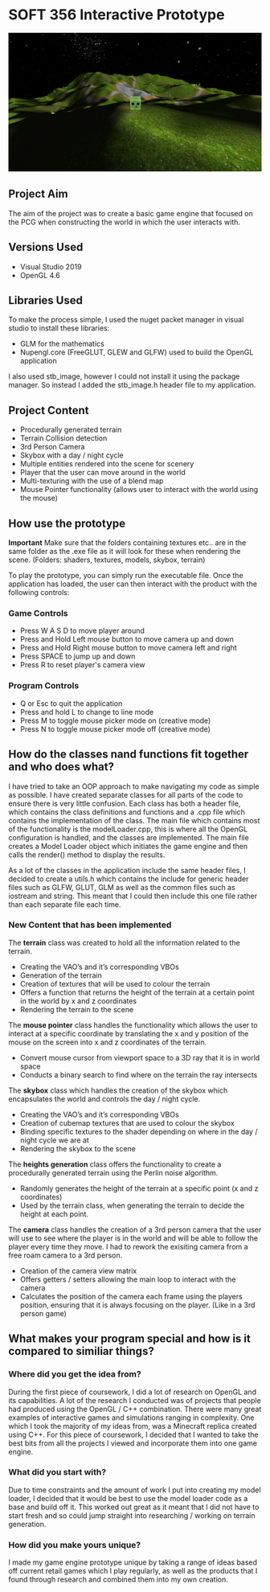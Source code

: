 # SOFT 356 Interactive Prototype

![alt text](https://github.com/ChrisGilchrist/SOFT-356-Procedural-Terrain/blob/master/SOFT-356%20Coursework%202/textures/Capture.PNG)

## Project Aim
The aim of the project was to create a basic game engine that focused on the PCG when constructing the world in which the 
user interacts with.

## Versions Used
- Visual Studio 2019
- OpenGL 4.6

## Libraries Used
To make the process simple, I used the nuget packet manager in visual studio to install these libraries:
-	GLM for the mathematics 
-	Nupengl.core (FreeGLUT, GLEW and GLFW) used to build the OpenGL application

I also used stb_image, however I could not install it using the package manager. So instead I added the stb_image.h header file to my application.

## Project Content
-	Procedurally generated terrain
-	Terrain Collision detection
-	3rd Person Camera
-	Skybox with a day / night cycle
-	Multiple entities rendered into the scene for scenery
-	Player that the user can move around in the world
-	Multi-texturing with the use of a blend map
-	Mouse Pointer functionality (allows user to interact with the world using the mouse)

## How use the prototype

**Important** Make sure that the folders containing textures etc.. are in the same folder as the .exe file as it will look for these when rendering the scene. (Folders: shaders, textures, models, skybox, terrain)

To play the prototype, you can simply run the executable file. Once the application has loaded, 
the user can then interact with the product with the following controls:

### Game Controls
- Press W A S D to move player around
-	Press and Hold Left mouse button to move camera up and down
-	Press and Hold Right mouse button to move camera left and right
-	Press SPACE to jump up and down
-	Press R to reset player's camera view

### Program Controls
-	Q or Esc to quit the application
-	Press and hold L to change to line mode
-	Press M to toggle mouse picker mode on (creative mode)
-	Press N to toggle mouse picker mode off (creative mode)

## How do the classes nand functions fit together and who does what?
I have tried to take an OOP approach to make navigating my code as simple as possible. I have created separate classes for all parts of the code to ensure there is very little confusion. Each class has both a header file, which contains the class definitions and functions and a .cpp file which contains the implementation of the class. The main file which contains most of the functionality is the modelLoader.cpp,
this is where all the OpenGL configuration is handled, and the classes are implemented. The main file creates a Model Loader object which initiates the game engine and then calls the render() method to display the results.

As a lot of the classes in the application include the same header files, I decided to create a utils.h which contains the include for generic header files such as GLFW, GLUT, GLM as well as the common files such as iostream and string. This meant that I could then include this one file rather than each separate file each time. 

### New Content that has been implemented
The **terrain** class was created to hold all the information related to the terrain. 
-	Creating the VAO’s and it’s corresponding VBOs 
-	Generation of the terrain 
-	Creation of textures that will be used to colour the terrain
-	Offers a function that returns the height of the terrain at a certain point in the world by x and z coordinates
-	Rendering the terrain to the scene

The **mouse pointer** class handles the functionality which allows the user to interact at a specific coordinate by translating the x and y position of the mouse on the screen into x and z coordinates of the terrain. 
-	Convert mouse cursor from viewport space to a 3D ray that it is in world space
-	Conducts a binary search to find where on the terrain the ray intersects

The **skybox** class which handles the creation of the skybox which encapsulates the world and controls the day / night cycle.
-	Creating the VAO’s and it’s corresponding VBOs
-	Creation of cubemap textures that are used to colour the skybox
-	Binding specific textures to the shader depending on where in the day / night cycle we are at 
-	Rendering the skybox to the scene

The **heights generation** class offers the functionality to create a procedurally generated terrain using the Perlin noise algorithm.
-	Randomly generates the height of the terrain at a specific point (x and z coordinates)
-	Used by the terrain class, when generating the terrain to decide the height at each point. 

The **camera** class handles the creation of a 3rd person camera that the user will use to see where the player is in the world and will be able to follow the player every time they move. I had to rework the exisiting camera from a free roam camera to a 3rd person.
-	Creation of the camera view matrix
-	Offers getters / setters allowing the main loop to interact with the camera
-	Calculates the position of the camera each frame using the players position, ensuring that it is always focusing on the player. (Like in a 3rd person game)

## What makes your program special and how is it compared to similiar things?

### Where did you get the idea from?
During the first piece of coursework, I did a lot of research on OpenGL and its capabilities. A lot of the research I conducted was of projects that people had produced using the OpenGL / C++ combination. There were many great examples of interactive games and simulations ranging in complexity. One which I took the majority of my ideas from, was a Minecraft replica created using C++. For this piece of coursework, I decided that I wanted to take the best bits from all the projects I viewed and incorporate them into one game engine.

### What did you start with?
Due to time constraints and the amount of work I put into creating my model loader, I decided that it would be best to use the model loader code as a base and build off it. This worked out great as it meant that I did not have to start fresh and so could jump straight into researching / working on terrain generation.

### How did you make yours unique?
I made my game engine prototype unique by taking a range of ideas based off current retail games which I play regularly, as well as the products that I found through research and combined them into my own creation.


